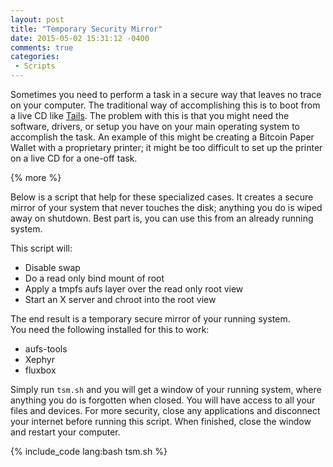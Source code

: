 ```yaml
---
layout: post
title: "Temporary Security Mirror"
date: 2015-05-02 15:31:12 -0400
comments: true
categories: 
 - Scripts
---
```


Sometimes you need to perform a task in a secure way that leaves no trace on your computer. 
The traditional way of accomplishing this is to boot from a live CD like [Tails](https://tails.boum.org/). 
The problem with this is that you might need the software, drivers, or setup you have on your main operating system to accomplish the task. 
An example of this might be creating a Bitcoin Paper Wallet with a proprietary printer; it might be too difficult to set up the printer on a live CD for a one-off task.

{% more %}

Below is a script that help for these specialized cases. It creates a secure mirror of your system that never touches the disk; anything you do is wiped away on shutdown. Best part is, you can use this from an already running system. 

This script will:

 - Disable swap
 - Do a read only bind mount of root
 - Apply a tmpfs aufs layer over the read only root view
 - Start an X server and chroot into the root view

The end result is a temporary secure mirror of your running system.  
You need the following installed for this to work:

 - aufs-tools
 - Xephyr
 - fluxbox

Simply run `tsm.sh` and you will get a window of your running system, where anything you do is forgotten when closed. You will have access to all your files and devices. For more security, close any applications and disconnect your internet before running this script. When finished, close the window and restart your computer.

{% include_code lang:bash tsm.sh %}
